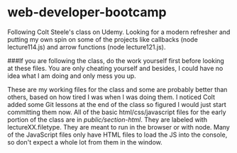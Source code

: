 # web-developer-bootcamp
Following Colt Steele's class on Udemy. Looking for a modern refresher and putting my own spin on some of the projects like callbacks (node lecture114.js) and arrow functions (node lecture121.js).

###If you are following the class, do the work yourself first before looking at these files. You are only cheating yourself and besides, I could have no idea what I am doing and only mess you up.

These are my working files for the class and some are probably better than others, based on how tired I was when I was doing them. I noticed Colt added some Git lessons at the end of the class so figured I would just start committing them now. All of the basic html/css/javascript files for the early portion of the class are in _public/section-html_. They are labeled with lectureXX.filetype. They are meant to run in the browser or with node. Many of the JavaScript files only have HTML files to load the JS into the console, so don't expect a whole lot from them in the window.
